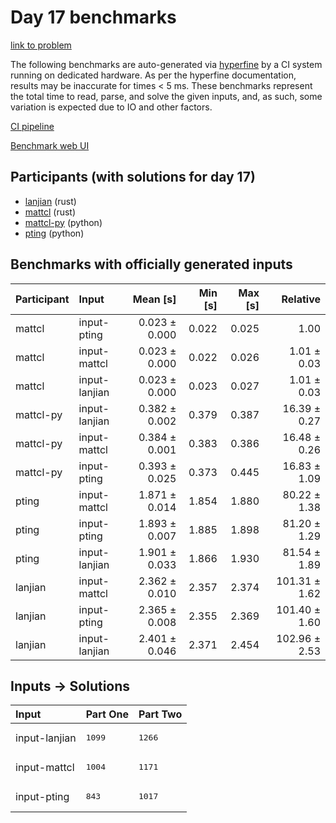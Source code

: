 # Day 17 benchmarks

[link to problem](https://adventofcode.com/2023/day/17)

The following benchmarks are auto-generated via
[hyperfine](https://github.com/sharkdp/hyperfine) by a CI system running on
dedicated hardware. As per the hyperfine documentation, results may be
inaccurate for times < 5 ms. These benchmarks represent the total time to read,
parse, and solve the given inputs, and, as such, some variation is expected due
to IO and other factors.

[CI pipeline](http://ci.papercode.net:8080/teams/main/pipelines/aoc2023)

[Benchmark web UI](https://aoc.ancalagon.black)


## Participants (with solutions for day 17)

- [lanjian](https://github.com/lanjian/aoc-2023) (rust)
- [mattcl](https://github.com/mattcl/aoc2023) (rust)
- [mattcl-py](https://github.com/mattcl/aoc2023-py) (python)
- [pting](https://github.com/pting/aoc2023) (python)


## Benchmarks with officially generated inputs

| Participant | Input | Mean [s] | Min [s] | Max [s] | Relative |
|:---|:---|---:|---:|---:|---:|
| mattcl | input-pting | 0.023 ± 0.000 | 0.022 | 0.025 | 1.00 |
| mattcl | input-mattcl | 0.023 ± 0.000 | 0.022 | 0.026 | 1.01 ± 0.03 |
| mattcl | input-lanjian | 0.023 ± 0.000 | 0.023 | 0.027 | 1.01 ± 0.03 |
| mattcl-py | input-lanjian | 0.382 ± 0.002 | 0.379 | 0.387 | 16.39 ± 0.27 |
| mattcl-py | input-mattcl | 0.384 ± 0.001 | 0.383 | 0.386 | 16.48 ± 0.26 |
| mattcl-py | input-pting | 0.393 ± 0.025 | 0.373 | 0.445 | 16.83 ± 1.09 |
| pting | input-mattcl | 1.871 ± 0.014 | 1.854 | 1.880 | 80.22 ± 1.38 |
| pting | input-pting | 1.893 ± 0.007 | 1.885 | 1.898 | 81.20 ± 1.29 |
| pting | input-lanjian | 1.901 ± 0.033 | 1.866 | 1.930 | 81.54 ± 1.89 |
| lanjian | input-mattcl | 2.362 ± 0.010 | 2.357 | 2.374 | 101.31 ± 1.62 |
| lanjian | input-pting | 2.365 ± 0.008 | 2.355 | 2.369 | 101.40 ± 1.60 |
| lanjian | input-lanjian | 2.401 ± 0.046 | 2.371 | 2.454 | 102.96 ± 2.53 |


## Inputs -> Solutions

| Input | Part One | Part Two |
|:---|:---|:---|
|input-lanjian|<pre>1099</pre>|<pre>1266</pre>|
|input-mattcl|<pre>1004</pre>|<pre>1171</pre>|
|input-pting|<pre>843</pre>|<pre>1017</pre>|